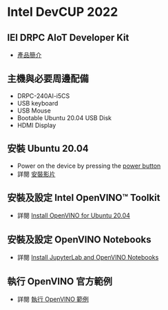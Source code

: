 # Intel DevCUP 2022 

## IEI DRPC AIoT Developer Kit
* [產品簡介](https://www.ieiworld.com/tw/product-ns/model.php?II=4)

## 主機與必要周邊配備
* DRPC-240AI-i5CS 
* USB keyboard 
* USB Mouse
* Bootable Ubuntu 20.04 USB Disk
* HDMI Display

## 安裝 Ubuntu 20.04
* Power on the device by pressing the [power button](drpc240_powerbutton.jpg)
* 詳閱 [安裝影片](https://youtu.be/u8tq-IEPeYE)

## 安裝及設定 Intel OpenVINO™ Toolkit
* 詳閱 [Install OpenVINO for Ubuntu 20.04](openvino_setup.md)

## 安裝及設定 OpenVINO Notebooks
* 詳閱 [Install JupyterLab and OpenVINO Notebooks](openvino_notebooks.md)

## 執行 OpenVINO 官方範例
* 詳閱 [執行 OpenVINO 範例](run_openvino_samples.md)

